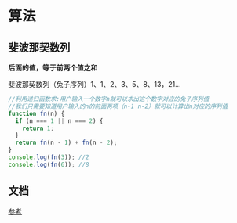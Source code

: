 # 算法

## 斐波那契数列

**后面的值，等于前两个值之和**

斐波那契数列（兔子序列）1、1、2、3、5、8、13，21…

```js
//利用递归函数求:用户输入一个数字n就可以求出这个数字对应的兔子序列值
//我们只需要知道用户输入的n的前面两项（n-1 n-2）就可以计算出n对应的序列值
function fn(n) {
  if (n === 1 || n === 2) {
    return 1;
  }
  return fn(n - 1) + fn(n - 2);
}
console.log(fn(3)); //2
console.log(fn(6)); //8
```

## 文档

[参考](https://blog.csdn.net/Better_Xing/article/details/114937915)
